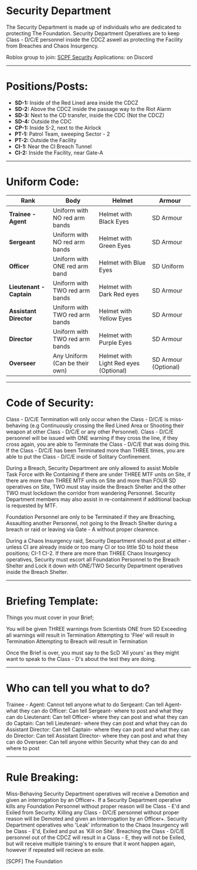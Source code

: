 # Security Department

The Security Department is made up of individuals who are dedicated to protecting The Foundation. Security Department Operatives are to keep Class - D/C/E personnel inside the CDCZ aswell as protecting the Facility from Breaches and Chaos Insurgency.

Roblox group to join: [SCPF Security](https://www.roblox.com/groups/3018052)
Applications: on Discord


-------------------------------------------------------------------------------

# Positions/Posts:

* **SD-1:** Inside of the Red Lined area inside the CDCZ
* **SD-2:** Above the CDCZ inside the passage way to the Riot Alarm
* **SD-3:** Next to the CD transfer, inside the CDC (Not the CDCZ)
* **SD-4:** Outside the CDC
* **CP-1:** Inside S-2, next to the Airlock
* **PT-1:** Patrol Team, sweeping Sector - 2
* **PT-2:** Outside the Facility
* **CI-1:** Near the CI Breach Tunnel
* **CI-2:** Inside the Facility, near Gate-A

-------------------------------------------------------------------------------

# Uniform Code:

**Rank** | **Body** | **Helmet** | **Armour**
---------- | -------- | ---------- | ----------
**Trainee - Agent** | Uniform with NO red arm bands | Helmet with Black Eyes | SD Armour
**Sergeant** | Uniform with NO red arm bands | Helmet with Green Eyes | SD Armour
**Officer** | Uniform with ONE red arm band | Helmet with Blue Eyes | SD Uniform
**Lieutenant - Captain** | Uniform with TWO red arm bands | Helmet with Dark Red eyes | SD Armour
**Assistant Director** | Uniform with TWO red arm bands | Helmet with Yellow Eyes | SD Armour
**Director** | Uniform with TWO red arm bands | Helmet with Purple Eyes | SD Armour
**Overseer** | Any Uniform (Can be their own) | Helmet with Light Red eyes (Optional) | SD Armour (Optional)

-------------------------------------------------------------------------------

# Code of Security:

Class - D/C/E Termination will only occur when the Class - D/C/E is miss-behaving (e.g Continuously crossing the Red Lined Area or Shooting their weapon at other Class - D/C/E or any other Personnel). Class - D/C/E personnel will be issued with ONE warning if they cross the line, if they cross again, you are able to Terminate the Class - D/C/E that was doing this. If the Class - D/C/E has been Terminated more than THREE times, you are able to put the Class - D/C/E inside of Solitary Confinement.

During a Breach, Security Department are only allowed to assist Mobile Task Force with Re Containing if there are under THREE MTF units on Site, if there are more than THREE MTF units on Site and more than FOUR SD operatives on Site, TWO must stay inside the Breach Shelter and the other TWO must lockdown the corridor from wandering Personnel.
Security Department members may also assist in re-containment if additional backup is requested by MTF.

Foundation Personnel are only to be Terminated if they are Breaching, Assaulting another Personnel, not going to the Breach Shelter during a breach or raid or leaving via Gate - A without proper clearence.

During a Chaos Insurgency raid, Security Department should post at either - unless CI are already inside or too many CI or too little SD to hold these positions;
CI-1
CI-2.
If there are more than THREE Chaos Insurgency operatives, Security must escort all Foundation Personnel to the Breach Shelter and Lock it down with ONE/TWO Security Department operatives inside the Breach Shelter.

-------------------------------------------------------------------------------

# Briefing Template:

Things you must cover in your Brief;

You will be given THREE warnings from Scientists ONE from SD
Exceeding all warnings will result in Termination
Attempting to 'Flee' will result in Termination
Attempting to Breach will result in Termination

Once the Brief is over, you must say to the ScD 'All yours' as they might want to speak to the Class - D's about the test they are doing.

-------------------------------------------------------------------------------

# Who can tell you what to do?

Trainee - Agent: Cannot tell anyone what to do
Sergeant: Can tell Agent- what they can do
Officer: Can tell Sergeant- where to post and what they can do
Lieutenant: Can tell Officer- where they can post and what they can do
Captain: Can tell Lieutenant- where they can post and what they can do
Assistant Director: Can tell Captain- where they can post and what they can do
Director: Can tell Assistant Director- where they can post and what they can do
Overseer: Can tell anyone within Security what they can do and where to post

-------------------------------------------------------------------------------

# Rule Breaking:

Miss-Behaving Security Department operatives will receive a Demotion and given an interrogation by an Officer+. 
If a Security Department operative kills any Foundation Personnel without proper reason will be Class - E'd and Exiled from Security.
Killing any Class - D/C/E personnel without proper reason will be Demoted and given an Interrogation by an Officer+.
Security Department operatives who 'Leak' information to the Chaos Insurgency will be Class - E'd, Exiled and put as 'Kill on Site'.
Breaching the Class - D/C/E personnel out of the CDCZ will result in a Class - E, they will not be Exiled, but will receive multiple training's to ensure that it wont happen again, however if repeated will recieve an exile.


[SCPF] The Foundation  
